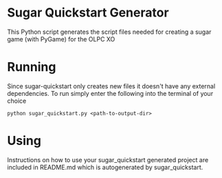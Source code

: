 Sugar Quickstart Generator
==========================

This Python script generates the script files needed for
creating a sugar game (with PyGame) for the OLPC XO

# Running

Since sugar-quickstart only creates new files it doesn't have
any external dependencies. To run simply enter the following into
the terminal of your choice

```
python sugar_quickstart.py <path-to-output-dir>
```

# Using

Instructions on how to use your sugar_quickstart generated project
are included in README.md which is autogenerated by sugar_quickstart.
